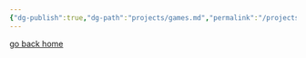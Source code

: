 ```yaml
---
{"dg-publish":true,"dg-path":"projects/games.md","permalink":"/projects/games/","dgHomeLink":true,"dgShowBacklinks":true,"dgShowLocalGraph":true,"dgShowInlineTitle":true,"dgShowFileTree":true,"dgEnableSearch":true,"dgShowToc":true,"dgLinkPreview":true,"dgShowTags":true,"noteIcon":""}
---
```


[go back home](/ "target=_self")